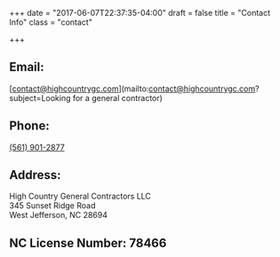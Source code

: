 +++
date = "2017-06-07T22:37:35-04:00"
draft = false
title = "Contact Info"
class = "contact"

+++

## Email:
[contact@highcountrygc.com](mailto:contact@highcountrygc.com?subject=Looking for a general contractor)

<!--  Line break -->
<div></div>

## Phone:
[(561) 901-2877](tel:5619012877)

<!--  Line break -->
<div></div>

## Address:
<div>
High Country General Contractors LLC<br>
345 Sunset Ridge Road<br>
West Jefferson, NC 28694<br>
</div>

<!--  Line break -->
<div></div>

## NC License Number: 78466
